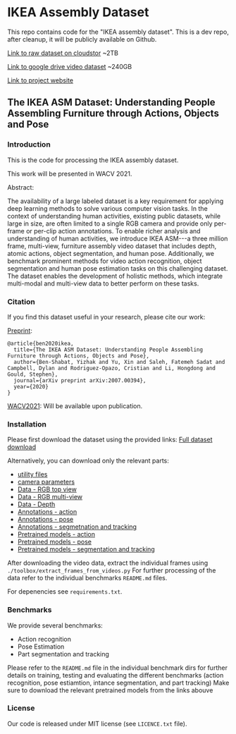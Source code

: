 # IKEA Assembly Dataset

This repo contains code for the "IKEA assembly dataset". This is a dev repo, after cleanup, it will be publicly available on Github. 

[Link to raw dataset on cloudstor](https://cloudstor.aarnet.edu.au/plus/s/66mxSGe2f6ZsFut)  ~2TB

[Link to google drive video dataset](https://drive.google.com/file/d/1X0So9X_LQZQcCGC5DagMp3S1qy3I_XXn/view?usp=sharing) ~240GB

[Link to project website](https://ikeaasm.github.io/)

**The IKEA ASM Dataset**: Understanding People Assembling Furniture through Actions, Objects and Pose
---


### Introduction
This is the code for processing the IKEA assembly dataset.

This work will be presented in WACV 2021. 

Abstract: 

The availability of a large labeled dataset is a key requirement for applying deep learning methods to solve various computer vision tasks. In the context of understanding human activities, existing public datasets, while large in size, are often limited to a single RGB camera and provide only per-frame or per-clip action annotations. To enable richer analysis and understanding of human activities, we introduce IKEA ASM---a three million frame, multi-view, furniture assembly video dataset that includes depth, atomic actions, object segmentation, and human pose. Additionally, we benchmark prominent methods for video action recognition, object segmentation and human pose estimation tasks on this challenging dataset. The dataset enables the development of holistic methods, which integrate multi-modal and multi-view data to better perform on these tasks.

### Citation
If you find this dataset useful in your research, please cite our work:

[Preprint](https://arxiv.org/abs/2007.00394):

    @article{ben2020ikea,
      title={The IKEA ASM Dataset: Understanding People Assembling Furniture through Actions, Objects and Pose},
      author={Ben-Shabat, Yizhak and Yu, Xin and Saleh, Fatemeh Sadat and Campbell, Dylan and Rodriguez-Opazo, Cristian and Li, Hongdong and Gould, Stephen},
      journal={arXiv preprint arXiv:2007.00394},
      year={2020}
    }

[WACV2021](): 
Will be available upon publication. 

### Installation
Please first download the dataset using the provided links: 
[Full dataset download](https://drive.google.com/drive/folders/1xkDp--QuUVxgl4oJjhCDb2FWNZTkYANq?usp=sharing)

Alternatively, you can download only the relevant parts:  
* [utility files](https://drive.google.com/file/d/11D7d8XBRg-CPIxMroviQEaaMhw3EaGnB/view?usp=sharing)
* [camera parameters](https://drive.google.com/file/d/1BRq9HJQeEJFbhnCwGwY3eXe1587TybCe/view?usp=sharing)
* [Data - RGB top view](https://drive.google.com/file/d/1CFOH-W-6N50AVA_NqHnm06GUsfpcka0L/view?usp=sharing)
* [Data - RGB multi-view](https://drive.google.com/file/d/1eCbrIuw--16xCmI3RtBhRJ-r9K_FVkL6/view?usp=sharing)
* [Data - Depth](https://drive.google.com/file/d/18FKRSzoUiO3EV_J2WmQyvmPGiHJcH28S/view?usp=sharing)
* [Annotations - action](https://drive.google.com/file/d/1SwBNLViktSpk99jhh3sMXVGTMVr6tpju/view?usp=sharing)
* [Annotations - pose](https://drive.google.com/file/d/1RE7Ya1gwogqJtJIi5WeYOH4_Cs1RuTx7/view?usp=sharing)
* [Annotations - segmetnation and tracking](https://drive.google.com/file/d/1_jRCcLAz9zhXTnNnslBUJcu2sZjp9dVV/view?usp=sharing)
* [Pretrained models - action](https://drive.google.com/file/d/1QksK_Uvty6pTYoGmBGWYYG3scvM_NX2X/view?usp=sharing)
* [Pretrained models - pose](https://drive.google.com/file/d/1SMoYC-PTHr6Y2StKKT8j_-gSYcwhTHKb/view?usp=sharing)
* [Pretrained models - segmentation and tracking](https://drive.google.com/file/d/1lLNiWU6ILFCgg104FDwWvRMV0iQaGKyp/view?usp=sharing)

 
After downloading the video data, extract the individual frames using `./toolbox/extract_frames_from_videos.py`
For further processing of the data refer to the individual benchmarks `README.md` files.

For depenencies see `requirements.txt`.

### Benchmarks
We provide several benchmarks: 
* Action recognition
* Pose Estimation
* Part segmentation and tracking

Please refer to the `README.md` file in the individual benchmark dirs for further details on training, testing and evaluating the different benchmarks (action recognition, pose estiamtion, intance segmentation, and part tracking)
Make sure to download the relevant pretrained models from the links abouve

### License
Our code is released under MIT license (see `LICENCE.txt` file).
